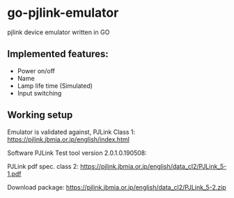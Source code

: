 # go-pjlink-emulator

pjlink device emulator written in GO

## Implemented features:

- Power on/off
- Name
- Lamp life time (Simulated)
- Input switching

## Working setup

Emulator is validated against, PJLink Class 1:
https://pjlink.jbmia.or.jp/english/index.html

Software PJLink Test tool version 2.0.1.0.190508:

PJLink pdf spec. class 2:
https://pjlink.jbmia.or.jp/english/data_cl2/PJLink_5-1.pdf

Download package:
https://pjlink.jbmia.or.jp/english/data_cl2/PJLink_5-2.zip
